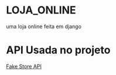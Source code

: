 # LOJA_ONLINE
uma loja online feita em django

# API Usada no projeto
<a href="https://fakestoreapi.com/docs">Fake Store API</a>